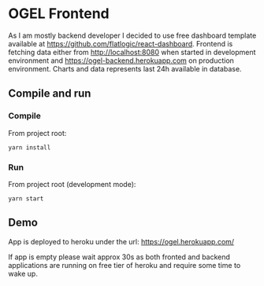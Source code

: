 # OGEL Frontend

As I am mostly backend developer I decided to use free dashboard template available at
<https://github.com/flatlogic/react-dashboard>. Frontend is fetching data either from
<http://localhost:8080> when started in development environment and <https://ogel-backend.herokuapp.com>
on production environment. Charts and data represents last 24h available in database.

## Compile and run
### Compile
From project root:
```
yarn install
```
### Run
From project root (development mode):
```
yarn start
```

## Demo
App is deployed to heroku under the url:
<https://ogel.herokuapp.com/>

If app is empty please wait approx 30s as both fronted and backend applications are running
on free tier of heroku and require some time to wake up.